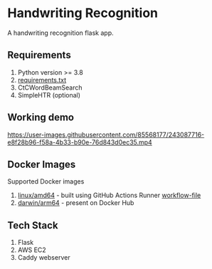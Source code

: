 # Handwriting Recognition

A handwriting recognition flask app.

## Requirements

1. Python version >= 3.8
2. [requirements.txt](https://github.com/VaibhavUpreti/handwriting-recognition/blob/master/src/requirements.txt)
3. CtCWordBeamSearch
4. SimpleHTR (optional) 

## Working demo

https://user-images.githubusercontent.com/85568177/243087716-e8f28b96-f58a-4b33-b90e-76d843d0ec35.mp4

## Docker Images

Supported Docker images
1. [linux/amd64]() - built using GitHub Actions Runner [workflow-file]()
2. [darwin/arm64]() - present on Docker Hub

## Tech Stack

1. Flask
2. AWS EC2
3. Caddy webserver
